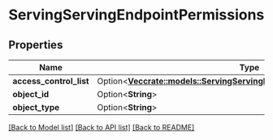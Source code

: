 # ServingServingEndpointPermissions

## Properties

Name | Type | Description | Notes
------------ | ------------- | ------------- | -------------
**access_control_list** | Option<[**Vec<crate::models::ServingServingEndpointAccessControlResponse>**](ServingServingEndpointAccessControlResponse.md)> |  | [optional]
**object_id** | Option<**String**> |  | [optional]
**object_type** | Option<**String**> |  | [optional]

[[Back to Model list]](../README.md#documentation-for-models) [[Back to API list]](../README.md#documentation-for-api-endpoints) [[Back to README]](../README.md)


